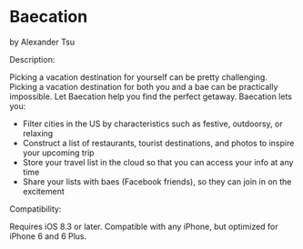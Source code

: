 # Baecation
by Alexander Tsu

Description:

Picking a vacation destination for yourself can be pretty challenging. Picking a vacation destination for both you and a bae can be practically impossible. Let Baecation help you find the perfect getaway.
Baecation lets you:
- Filter cities in the US by characteristics such as festive, outdoorsy, or relaxing
- Construct a list of restaurants, tourist destinations, and photos to inspire
your upcoming trip
- Store your travel list in the cloud so that you can access your info at any time
- Share your lists with baes (Facebook friends), so they can join in on the
excitement


Compatibility:

Requires iOS 8.3 or later. Compatible with any iPhone, but optimized for iPhone 6 and 6 Plus.
